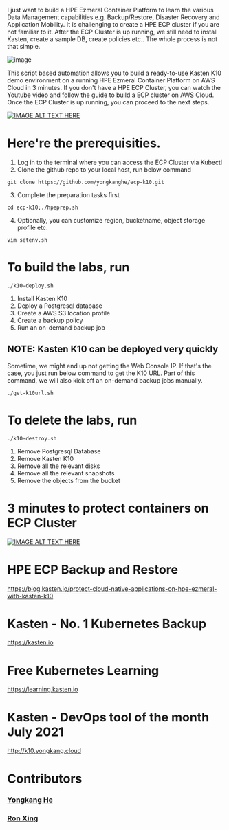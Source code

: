 I just want to build a HPE Ezmeral Container Platform to learn the various Data Management capabilities e.g. Backup/Restore, Disaster Recovery and Application Mobility. It is challenging to create a HPE ECP cluster if you are not familiar to it. After the ECP Cluster is up running, we still need to install Kasten, create a sample DB, create policies etc.. The whole process is not that simple.

![image](https://f.hubspotusercontent30.net/hub/3855032/hubfs/Blog%20Images/HPE%20Ezmeral%20Container%20Platform/Blog-featured-hpe-ezmeral-kasten.png?width=720&name=Blog-featured-hpe-ezmeral-kasten.png)

This script based automation allows you to build a ready-to-use Kasten K10 demo environment on a running HPE Ezmeral Container Platform on AWS Cloud in 3 minutes. If you don't have a HPE ECP Cluster, you can watch the Youtube video and follow the guide to build a ECP cluster on AWS Cloud. Once the ECP Cluster is up running, you can proceed to the next steps. 

[![IMAGE ALT TEXT HERE](https://img.youtube.com/vi/KUlH2o405oI/0.jpg)](https://www.youtube.com/watch?v=KUlH2o405oI)

# Here're the prerequisities. 
1. Log in to the terminal where you can access the ECP Cluster via Kubectl
2. Clone the github repo to your local host, run below command
````
git clone https://github.com/yongkanghe/ecp-k10.git
````
3. Complete the preparation tasks first
````
cd ecp-k10;./hpeprep.sh
````
4. Optionally, you can customize region, bucketname, object storage profile etc.
````
vim setenv.sh
````
 
# To build the labs, run 
````
./k10-deploy.sh
````
1. Install Kasten K10
2. Deploy a Postgresql database
3. Create a AWS S3 location profile
4. Create a backup policy
5. Run an on-demand backup job

## NOTE: Kasten K10 can be deployed very quickly
Sometime, we might end up not getting the Web Console IP. If that's the case, you just run below command to get the K10 URL. Part of this command, we will also kick off an on-demand backup jobs manually.

````
./get-k10url.sh
````

# To delete the labs, run 
````
./k10-destroy.sh
````
1. Remove Postgresql Database
2. Remove Kasten K10
3. Remove all the relevant disks
4. Remove all the relevant snapshots
5. Remove the objects from the bucket

# 3 minutes to protect containers on ECP Cluster
[![IMAGE ALT TEXT HERE](https://img.youtube.com/vi/pYgJHSfogEE/0.jpg)](https://www.youtube.com/watch?v=pYgJHSfogEE)

# HPE ECP Backup and Restore
https://blog.kasten.io/protect-cloud-native-applications-on-hpe-ezmeral-with-kasten-k10

# Kasten - No. 1 Kubernetes Backup
https://kasten.io 

# Free Kubernetes Learning
https://learning.kasten.io 

# Kasten - DevOps tool of the month July 2021
http://k10.yongkang.cloud

# Contributors

### [Yongkang He](http://yongkang.cloud)
### [Ron Xing](https://www.linkedin.com/in/ron-xing-hua/)



